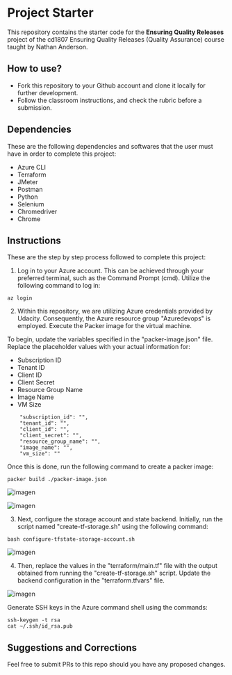 # Project Starter
This repository contains the starter code for the **Ensuring Quality Releases** project of the cd1807 Ensuring Quality Releases (Quality Assurance) course taught by Nathan Anderson. 


## How to use?
- Fork this repository to your Github account and clone it locally for further development. 
- Follow the classroom instructions, and check the rubric before a submission.

## Dependencies 

These are the following dependencies and softwares that the user must have in order to complete this project:

- Azure CLI
- Terraform
- JMeter
- Postman
- Python
- Selenium
- Chromedriver
- Chrome

## Instructions 
These are the step by step process followed to complete this project: 

1. Log in to your Azure account. This can be achieved through your preferred terminal, such as the Command Prompt (cmd). Utilize the following command to log in:

```
az login 
```
2. Within this repository, we are utilizing Azure credentials provided by Udacity. Consequently, the Azure resource group "Azuredevops" is employed. Execute the Packer image for the virtual machine.

To begin, update the variables specified in the "packer-image.json" file. Replace the placeholder values with your actual information for:

- Subscription ID
- Tenant ID
- Client ID
- Client Secret
- Resource Group Name
- Image Name
- VM Size

```
    "subscription_id": "",
    "tenant_id": "",
    "client_id": "",
    "client_secret": "",   
    "resource_group_name": "",
    "image_name": "",
    "vm_size": ""
```

Once this is done, run the following command to create a packer image: 
```
packer build ./packer-image.json
```
![imagen](https://github.com/Fabiana2903/ensuring-repo/assets/149669704/7708a68b-db80-47af-aafb-61e3e30fb1e6)

![imagen](https://github.com/Fabiana2903/ensuring-repo/assets/149669704/bbb22a89-1dec-48d6-9dd4-c4f800233b9c)

3. Next, configure the storage account and state backend. Initially, run the script named "create-tf-storage.sh" using the following command:

```
bash configure-tfstate-storage-account.sh
```
![imagen](https://github.com/Fabiana2903/ensuring-repo/assets/149669704/c3d7d70e-371d-45ab-aff3-e039ecce15e8)

4. Then, replace the values in the "terraform/main.tf" file with the output obtained from running the "create-tf-storage.sh" script. Update the backend configuration in the "terraform.tfvars" file.

![imagen](https://github.com/Fabiana2903/ensuring-repo/assets/149669704/4a0cb48d-019d-4bf3-9f5c-4f33c04f476c)

Generate SSH keys in the Azure command shell using the commands:

```
ssh-keygen -t rsa
cat ~/.ssh/id_rsa.pub

```
## Suggestions and Corrections
Feel free to submit PRs to this repo should you have any proposed changes. 
